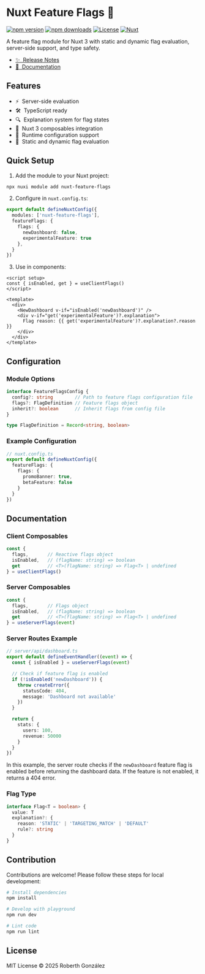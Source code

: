 # Nuxt Feature Flags 🚩

[![npm version][npm-version-src]][npm-version-href]
[![npm downloads][npm-downloads-src]][npm-downloads-href]
[![License][license-src]][license-href]
[![Nuxt][nuxt-src]][nuxt-href]

A feature flag module for Nuxt 3 with static and dynamic flag evaluation, server-side support, and type safety.

- [✨ &nbsp;Release Notes](/CHANGELOG.md)
- [📖 &nbsp;Documentation](https://nuxt-feature-flags-docs.vercel.app)

## Features

- ⚡ &nbsp;Server-side evaluation
- 🛠 &nbsp;TypeScript ready
- 🔍 &nbsp;Explanation system for flag states
- 🧩 &nbsp;Nuxt 3 composables integration
- 🔧 &nbsp;Runtime configuration support
- 🎯 &nbsp;Static and dynamic flag evaluation

## Quick Setup

1. Add the module to your Nuxt project:

```bash
npx nuxi module add nuxt-feature-flags
```

2. Configure in `nuxt.config.ts`:

```ts
export default defineNuxtConfig({
  modules: ['nuxt-feature-flags'],
  featureFlags: {
    flags: {
      newDashboard: false,
      experimentalFeature: true
    },
  }
})
```

3. Use in components:

```vue
<script setup>
const { isEnabled, get } = useClientFlags()
</script>

<template>
  <div>
    <NewDashboard v-if="isEnabled('newDashboard')" />
    <div v-if="get('experimentalFeature')?.explanation">
      Flag reason: {{ get('experimentalFeature')?.explanation?.reason }}
    </div>
  </div>
</template>
```

## Configuration

### Module Options

```ts
interface FeatureFlagsConfig {
  config?: string        // Path to feature flags configuration file
  flags?: FlagDefinition // Feature flags object
  inherit?: boolean      // Inherit flags from config file
}

type FlagDefinition = Record<string, boolean>
```

### Example Configuration

```ts
// nuxt.config.ts
export default defineNuxtConfig({
  featureFlags: {
    flags: {
      promoBanner: true,
      betaFeature: false
    }
  }
})
```

## Documentation

### Client Composables

```ts
const { 
  flags,       // Reactive flags object
  isEnabled,   // (flagName: string) => boolean
  get          // <T>(flagName: string) => Flag<T> | undefined
} = useClientFlags()
```

### Server Composables

```ts
const { 
  flags,       // Flags object
  isEnabled,   // (flagName: string) => boolean
  get          // <T>(flagName: string) => Flag<T> | undefined
} = useServerFlags(event)
```

### Server Routes Example

```ts
// server/api/dashboard.ts
export default defineEventHandler((event) => {
  const { isEnabled } = useServerFlags(event)

  // Check if feature flag is enabled
  if (!isEnabled('newDashboard')) {
    throw createError({
      statusCode: 404,
      message: 'Dashboard not available'
    })
  }

  return {
    stats: {
      users: 100,
      revenue: 50000
    }
  }
})
```

In this example, the server route checks if the `newDashboard` feature flag is enabled before returning the dashboard data. If the feature is not enabled, it returns a 404 error.

### Flag Type

```ts
interface Flag<T = boolean> {
  value: T
  explanation?: {
    reason: 'STATIC' | 'TARGETING_MATCH' | 'DEFAULT'
    rule?: string
  }
}
```

## Contribution

Contributions are welcome! Please follow these steps for local development:

```bash
# Install dependencies
npm install

# Develop with playground
npm run dev

# Lint code
npm run lint
```

## License

MIT License © 2025 Roberth González

<!-- Badges -->
[npm-version-src]: https://img.shields.io/npm/v/nuxt-feature-flags/latest.svg?style=flat&colorA=020420&colorB=00DC82
[npm-version-href]: https://npmjs.com/package/nuxt-feature-flags

[npm-downloads-src]: https://img.shields.io/npm/dm/nuxt-feature-flags.svg?style=flat&colorA=020420&colorB=00DC82
[npm-downloads-href]: https://npm.chart.dev/nuxt-feature-flags

[license-src]: https://img.shields.io/npm/l/nuxt-feature-flags.svg?style=flat&colorA=020420&colorB=00DC82
[license-href]: https://npmjs.com/package/nuxt-feature-flags

[nuxt-src]: https://img.shields.io/badge/Nuxt-020420?logo=nuxt.js
[nuxt-href]: https://nuxt.com
